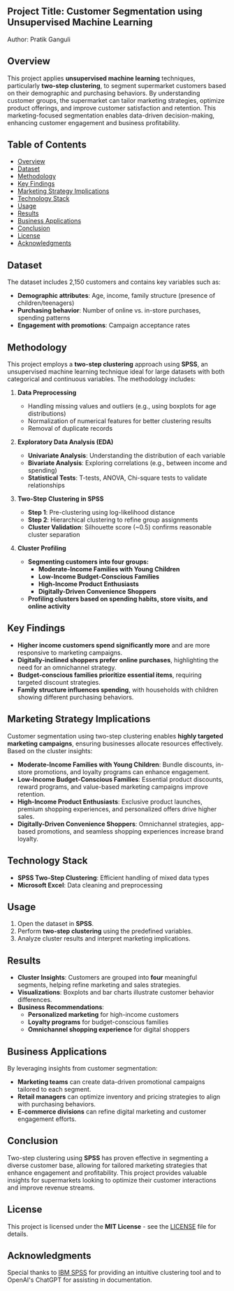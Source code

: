 ## Project Title: Customer Segmentation using Unsupervised Machine Learning
Author: Pratik Ganguli 


## Overview
This project applies **unsupervised machine learning** techniques, particularly **two-step clustering**, to segment supermarket customers based on their demographic and purchasing behaviors. By understanding customer groups, the supermarket can tailor marketing strategies, optimize product offerings, and improve customer satisfaction and retention. This marketing-focused segmentation enables data-driven decision-making, enhancing customer engagement and business profitability.

## Table of Contents
- [Overview](#overview)
- [Dataset](#dataset)
- [Methodology](#methodology)
- [Key Findings](#key-findings)
- [Marketing Strategy Implications](#marketing-strategy-implications)
- [Technology Stack](#technology-stack)
- [Usage](#usage)
- [Results](#results)
- [Business Applications](#business-applications)
- [Conclusion](#conclusion)
- [License](#license)
- [Acknowledgments](#acknowledgments)

## Dataset
The dataset includes 2,150 customers and contains key variables such as:
- **Demographic attributes**: Age, income, family structure (presence of children/teenagers)
- **Purchasing behavior**: Number of online vs. in-store purchases, spending patterns
- **Engagement with promotions**: Campaign acceptance rates

## Methodology
This project employs a **two-step clustering** approach using **SPSS**, an unsupervised machine learning technique ideal for large datasets with both categorical and continuous variables. The methodology includes:

1. **Data Preprocessing**
   - Handling missing values and outliers (e.g., using boxplots for age distributions)
   - Normalization of numerical features for better clustering results
   - Removal of duplicate records
   
2. **Exploratory Data Analysis (EDA)**
   - **Univariate Analysis**: Understanding the distribution of each variable
   - **Bivariate Analysis**: Exploring correlations (e.g., between income and spending)
   - **Statistical Tests**: T-tests, ANOVA, Chi-square tests to validate relationships
   
3. **Two-Step Clustering in SPSS**
   - **Step 1**: Pre-clustering using log-likelihood distance
   - **Step 2**: Hierarchical clustering to refine group assignments
   - **Cluster Validation**: Silhouette score (~0.5) confirms reasonable cluster separation
   
4. **Cluster Profiling**
   - **Segmenting customers into four groups:**
     - **Moderate-Income Families with Young Children**
     - **Low-Income Budget-Conscious Families**
     - **High-Income Product Enthusiasts**
     - **Digitally-Driven Convenience Shoppers**
   - **Profiling clusters based on spending habits, store visits, and online activity**

## Key Findings
- **Higher income customers spend significantly more** and are more responsive to marketing campaigns.
- **Digitally-inclined shoppers prefer online purchases**, highlighting the need for an omnichannel strategy.
- **Budget-conscious families prioritize essential items**, requiring targeted discount strategies.
- **Family structure influences spending**, with households with children showing different purchasing behaviors.

## Marketing Strategy Implications
Customer segmentation using two-step clustering enables **highly targeted marketing campaigns**, ensuring businesses allocate resources effectively. Based on the cluster insights:
- **Moderate-Income Families with Young Children**: Bundle discounts, in-store promotions, and loyalty programs can enhance engagement.
- **Low-Income Budget-Conscious Families**: Essential product discounts, reward programs, and value-based marketing campaigns improve retention.
- **High-Income Product Enthusiasts**: Exclusive product launches, premium shopping experiences, and personalized offers drive higher sales.
- **Digitally-Driven Convenience Shoppers**: Omnichannel strategies, app-based promotions, and seamless shopping experiences increase brand loyalty.

## Technology Stack
- **SPSS Two-Step Clustering**: Efficient handling of mixed data types
- **Microsoft Excel**: Data cleaning and preprocessing

## Usage
1. Open the dataset in **SPSS**.
2. Perform **two-step clustering** using the predefined variables.
3. Analyze cluster results and interpret marketing implications.

## Results
- **Cluster Insights**: Customers are grouped into **four** meaningful segments, helping refine marketing and sales strategies.
- **Visualizations**: Boxplots and bar charts illustrate customer behavior differences.
- **Business Recommendations**:
  - **Personalized marketing** for high-income customers
  - **Loyalty programs** for budget-conscious families
  - **Omnichannel shopping experience** for digital shoppers

## Business Applications
By leveraging insights from customer segmentation:
- **Marketing teams** can create data-driven promotional campaigns tailored to each segment.
- **Retail managers** can optimize inventory and pricing strategies to align with purchasing behaviors.
- **E-commerce divisions** can refine digital marketing and customer engagement efforts.

## Conclusion
Two-step clustering using **SPSS** has proven effective in segmenting a diverse customer base, allowing for tailored marketing strategies that enhance engagement and profitability. This project provides valuable insights for supermarkets looking to optimize their customer interactions and improve revenue streams.

## License
This project is licensed under the **MIT License** - see the [LICENSE](LICENSE) file for details.

## Acknowledgments
Special thanks to [IBM SPSS](https://www.ibm.com/spss) for providing an intuitive clustering tool and to OpenAI's ChatGPT for assisting in documentation.



